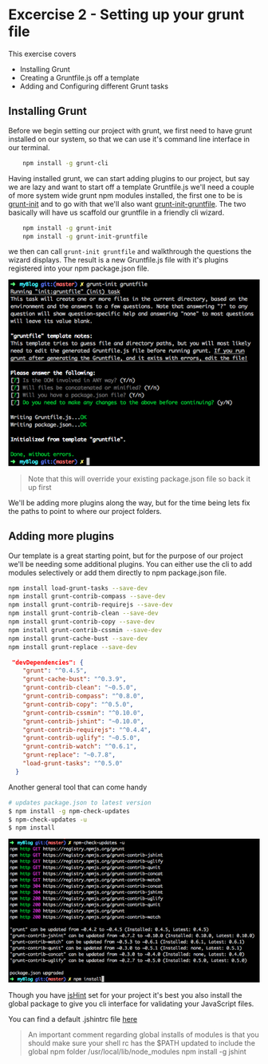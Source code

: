 Excercise 2 - Setting up your grunt file
=========

This exercise covers

  - Installing Grunt 
  - Creating a Gruntfile.js off a template
  - Adding and Configuring different Grunt tasks

Installing Grunt
----
Before we begin setting our project with grunt, we first need to have grunt installed on our system, so that we can use it's command line interface in our terminal. 
````sh
    npm install -g grunt-cli
````
Having installed grunt, we can start adding plugins to our project, but say we are lazy and want to start off a template Gruntfile.js we'll need a couple of more system wide grunt npm modules installed, the first one to be is [grunt-init] and to go with that we'll also want [grunt-init-gruntfile]. The two basically will have us scaffold our gruntfile in a friendly cli wizard.
````sh
    npm install -g grunt-init
    npm install -g grunt-init-gruntfile
````
we then can call ``grunt-init gruntfile`` and walkthrough the questions the wizard displays. The result is a new Gruntfile.js file with it's plugins registered into your npm package.json file.

![Alt text](https://raw.githubusercontent.com/hamecoded/myBlog/master/misc/img/grunt-gen.png "Gruntfile through wizard")

> Note that this will override your existing package.json file so back it up first

We'll be adding more plugins along the way, but for the time being lets fix the paths to point to where our project folders.


Adding more plugins
----
Our template is a great starting point, but for the purpose of our project we'll be needing some additional plugins.
You can either use the cli to add modules selectively or add them directly to npm package.json file.

```sh
npm install load-grunt-tasks --save-dev 
npm install grunt-contrib-compass --save-dev
npm install grunt-contrib-requirejs --save-dev
npm install grunt-contrib-clean --save-dev
npm install grunt-contrib-copy --save-dev
npm install grunt-contrib-cssmin --save-dev
npm install grunt-cache-bust --save-dev
npm install grunt-replace --save-dev
```

```json
 "devDependencies": {
    "grunt": "^0.4.5",
    "grunt-cache-bust": "^0.3.9",
    "grunt-contrib-clean": "~0.5.0",
    "grunt-contrib-compass": "^0.8.0",
    "grunt-contrib-copy": "^0.5.0",
    "grunt-contrib-cssmin": "^0.10.0",
    "grunt-contrib-jshint": "~0.10.0",
    "grunt-contrib-requirejs": "^0.4.4",
    "grunt-contrib-uglify": "~0.5.0",
    "grunt-contrib-watch": "^0.6.1",
    "grunt-replace": "~0.7.8",
    "load-grunt-tasks": "^0.5.0"
  }
```

Another general tool that can come handy
````sh
# updates package.json to latest version
$ npm install -g npm-check-updates
$ npm-check-updates -u
$ npm install 
````
![Alt text](https://raw.githubusercontent.com/hamecoded/myBlog/master/misc/img/npm-update.png "Updates package.json modules to latest versions")

Though you have [jsHint] set for your project it's best you also install the global package to give you cli interface for validating your JavaScript files.

You can find a default .jshintrc file [here]
> An important comment regarding global installs of modules
> is that you should make sure your shell rc has the $PATH updated to include the global npm folder /usr/local/lib/node_modules
> npm install -g jshint


[grunt-init]:http://gruntjs.com/project-scaffolding
[grunt-init-gruntfile]:https://github.com/gruntjs/grunt-init-gruntfile
[jsHint]:http://www.jshint.com/docs/
[here]:https://github.com/jshint/jshint/blob/master/examples/.jshintrc

